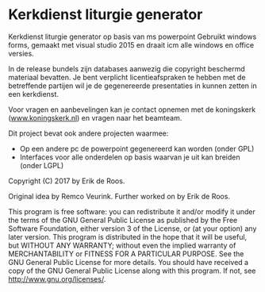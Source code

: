 # Kerkdienst liturgie generator
Kerkdienst liturgie generator op basis van ms powerpoint 
Gebruikt windows forms, gemaakt met visual studio 2015 en draait icm alle windows en office versies.

In de release bundels zijn databases aanwezig die copyright beschermd materiaal bevatten.
Je bent verplicht licentieafspraken te hebben met de betreffende partijen wil je de gegenereerde presentaties in kunnen zetten in een kerkdienst.

Voor vragen en aanbevelingen kan je contact opnemen met de koningskerk (www.koningskerk.nl) en vragen naar het beamteam.

Dit project bevat ook andere projecten waarmee:
* Op een andere pc de powerpoint gegenereerd kan worden (onder GPL)
* Interfaces voor alle onderdelen op basis waarvan je uit kan breiden (onder LGPL)

Copyright (C) 2017 by Erik de Roos.

Original idea by Remco Veurink. Further worked on by Erik de Roos.

This program is free software: you can redistribute it and/or modify it under the terms of the GNU General Public License as published by the Free Software Foundation, either version 3 of the License, or (at your option) any later version.
This program is distributed in the hope that it will be useful, but WITHOUT ANY WARRANTY; without even the implied warranty of MERCHANTABILITY or FITNESS FOR A PARTICULAR PURPOSE.  See the GNU General Public License for more details.
You should have received a copy of the GNU General Public License along with this program.  If not, see <http://www.gnu.org/licenses/>.
